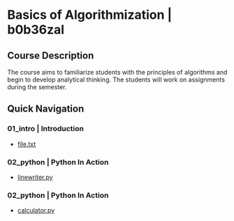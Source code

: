 # Basics of Algorithmization | b0b36zal

## Course Description

The course aims to familiarize students with the principles of algorithms and begin to develop analytical thinking. The students will work on assignments during the semester.

## Quick Navigation

### 01_intro | Introduction

- [file.txt](https://github.com/lubiku35/b0b36zal/blob/main/01_intro/file.txt)

### 02_python | Python In Action

- [linewriter.py](https://github.com/lubiku35/b0b36zal/blob/main/02_python/linewriter.py)

### 02_python | Python In Action

- [calculator.py](https://github.com/lubiku35/b0b36zal/blob/main/03_python/calculator.py)
